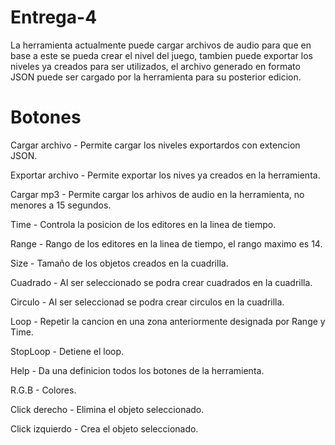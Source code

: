 # Entrega-4
La herramienta actualmente puede cargar archivos de audio para que en base a este se pueda crear el nivel del juego, tambien puede exportar los niveles ya creados  para ser utilizados, el archivo generado en formato JSON puede ser cargado por la herramienta para su posterior edicion.
# Botones

Cargar archivo - Permite cargar los niveles exportardos con extencion JSON.

Exportar archivo - Permite exportar los nives ya creados en la herramienta.

Cargar mp3 - Permite cargar los arhivos de audio en la herramienta, no menores a 15 segundos. 

Time - Controla la posicion de los editores en la linea de tiempo.

Range - Rango de los editores en la linea de tiempo, el rango maximo es 14.

Size - Tamaño de los objetos creados en la cuadrilla.

Cuadrado - Al ser seleccionado se podra crear cuadrados en la cuadrilla.

Circulo -  Al ser seleccionad se podra crear circulos en la cuadrilla.

Loop - Repetir la cancion en una zona anteriormente designada por Range y Time.

StopLoop - Detiene el loop.

Help - Da una definicion todos los botones de la herramienta.

R.G.B - Colores.

Click derecho - Elimina el objeto seleccionado.

Click izquierdo - Crea el objeto seleccionado.

